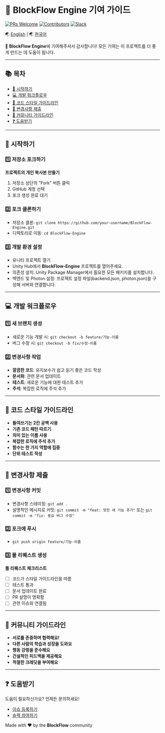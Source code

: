 # 🔧 BlockFlow Engine 기여 가이드

[![PRs Welcome](https://img.shields.io/badge/PRs-welcome-brightgreen.svg?style=flat-square)](http://makeapullrequest.com)
[![Contributors](https://img.shields.io/github/contributors/BlockFlow/Engine.svg?style=flat-square)](https://github.com/BlockFlow/Engine/graphs/contributors)
[![Slack](https://img.shields.io/badge/Join-Slack-blue.svg?style=flat-square&logo=slack)](https://join.slack.com/t/pulsewavestudios/shared_invite/zt-2v3951tau-yC3V494lZKfkN8x0MxZuvg)

🌏 [English](./CONTRIBUTING.en.md) | 🌏 [한국어](#-시작하기)

🎉 **BlockFlow Engine**에 기여해주셔서 감사합니다! 모든 기여는 이 프로젝트를 더 좋게 만드는 데 도움이 됩니다.

---

## 📚 목차

- [🚀 시작하기](#-시작하기)
- [💻 개발 워크플로우](#-개발-워크플로우)
- [📝 코드 스타일 가이드라인](#-코드-스타일-가이드라인)
- [📮 변경사항 제출](#-변경사항-제출)
- [🤝 커뮤니티 가이드라인](#-커뮤니티-가이드라인)
- [❓ 도움받기](#-도움받기)

---

## 🚀 시작하기

### 1️⃣ 저장소 포크하기
**프로젝트의 개인 복사본 만들기**

1. 저장소 상단의 "Fork" 버튼 클릭
2. GitHub 계정 선택
3. 포크 생성 완료 대기

### 2️⃣ 포크 클론하기

- 저장소 클론: `git clone https://github.com/your-username/BlockFlow-Engine.git`
- 디렉토리로 이동: `cd BlockFlow-Engine`

### 3️⃣ 개발 환경 설정

- 유니티 프로젝트 열기
- Unity Hub에서 **BlockFlow-Engine** 프로젝트를 열어주세요.
- 의존성 설치: Unity Package Manager에서 필요한 모든 패키지를 설치합니다.
- 백엔드 및 Photon 설정: 프로젝트 설정 파일(backend.json, photon.json)을 구성해 서버와 연결합니다.

---

## 💻 개발 워크플로우

### 1️⃣ 새 브랜치 생성

- 새로운 기능 개발 시: `git checkout -b feature/기능-이름`
- 버그 수정 시: `git checkout -b fix/수정-이름`

### 2️⃣ 변경사항 작업

- **깔끔한 코드**: 유지보수가 쉽고 읽기 좋은 코드 작성
- **문서화**: 관련 문서 업데이트
- **테스트**: 새로운 기능에 대한 테스트 추가
- **주석**: 복잡한 로직에 주석 추가

---

## 📝 코드 스타일 가이드라인

- **들여쓰기는 2칸 공백 사용**
- **기존 코드 패턴 따르기**
- **의미 있는 이름 사용**
- **복잡한 로직에 주석 추가**
- **함수는 한 가지 역할에 집중**
- **단위 테스트 작성**

---

## 📮 변경사항 제출

### 1️⃣ 변경사항 커밋

- 변경사항 스테이징: `git add .`
- 설명적인 메시지로 커밋: `git commit -m "feat: 멋진 새 기능 추가"` 또는 `git commit -m "fix: 중요 버그 수정"`

### 2️⃣ 포크에 푸시

- `git push origin feature/기능-이름`

### 3️⃣ 풀 리퀘스트 생성

**풀 리퀘스트 체크리스트**

- [ ] 코드가 스타일 가이드라인을 따름
- [ ] 테스트 통과
- [ ] 문서 업데이트 완료
- [ ] PR 설명이 명확함
- [ ] 관련 이슈와 연결됨

---

## 🤝 커뮤니티 가이드라인

- **서로를 존중하며 협력해요!**
- **다른 사람의 학습과 성장을 도와요**
- **행동 강령을 준수해요**
- **건설적인 피드백을 제공해요**
- **적절한 크레딧을 부여해요**

---

## ❓ 도움받기

도움이 필요하신가요? 언제든 문의하세요!

- [이슈 등록하기](https://github.com/BlockFlow/Engine/issues/new)
- [슬랙 참여하기](https://join.slack.com/t/pulsewavestudios/shared_invite/zt-2v3951tau-yC3V494lZKfkN8x0MxZuvg)

Made with ❤️ by the **BlockFlow** community
